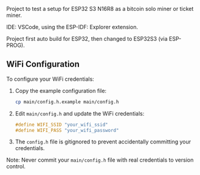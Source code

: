 Project to test a setup for ESP32 S3 N16R8 as a bitcoin solo miner or ticket miner.

IDE: VSCode, using the ESP-IDF: Explorer extension.

Project first auto build for ESP32, then changed to ESP32S3 (via ESP-PROG).

## WiFi Configuration

To configure your WiFi credentials:

1. Copy the example configuration file:
   ```bash
   cp main/config.h.example main/config.h
   ```

2. Edit `main/config.h` and update the WiFi credentials:
   ```c
   #define WIFI_SSID "your_wifi_ssid"
   #define WIFI_PASS "your_wifi_password"
   ```

3. The `config.h` file is gitignored to prevent accidentally committing your credentials.

Note: Never commit your `main/config.h` file with real credentials to version control.
